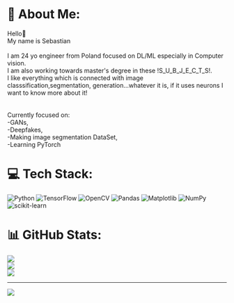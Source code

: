 # 💫 About Me:
Hello👋 <br>My name is Sebastian<br><br>I am 24 yo engineer from Poland focused on DL/ML especially in Computer vision.<br>I am also working towards master's degree in these !S_U_B_J_E_C_T_S!.<br>I like everything which is connected with image classsification,segmentation, generation...whatever it is, if it uses neurons I want to know more about it!<br><br><br>Currently focused on:<br>-GANs,<br>-Deepfakes,<br>-Making image segmentation DataSet,<br>-Learning PyTorch


# 💻 Tech Stack:
![Python](https://img.shields.io/badge/python-3670A0?style=for-the-badge&logo=python&logoColor=ffdd54) ![TensorFlow](https://img.shields.io/badge/TensorFlow-%23FF6F00.svg?style=for-the-badge&logo=TensorFlow&logoColor=white) ![OpenCV](https://img.shields.io/badge/opencv-%23white.svg?style=for-the-badge&logo=opencv&logoColor=white) ![Pandas](https://img.shields.io/badge/pandas-%23150458.svg?style=for-the-badge&logo=pandas&logoColor=white) ![Matplotlib](https://img.shields.io/badge/Matplotlib-%23ffffff.svg?style=for-the-badge&logo=Matplotlib&logoColor=black) ![NumPy](https://img.shields.io/badge/numpy-%23013243.svg?style=for-the-badge&logo=numpy&logoColor=white) ![scikit-learn](https://img.shields.io/badge/scikit--learn-%23F7931E.svg?style=for-the-badge&logo=scikit-learn&logoColor=white)
# 📊 GitHub Stats:
![](https://github-readme-stats.vercel.app/api?username=Ciapser&theme=radical&hide_border=true&include_all_commits=false&count_private=false)<br/>
![](https://github-readme-streak-stats.herokuapp.com/?user=Ciapser&theme=radical&hide_border=true)<br/>
![](https://github-readme-stats.vercel.app/api/top-langs/?username=Ciapser&theme=radical&hide_border=true&include_all_commits=false&count_private=false&layout=compact)

---
[![](https://visitcount.itsvg.in/api?id=Ciapser&icon=0&color=0)](https://visitcount.itsvg.in)


